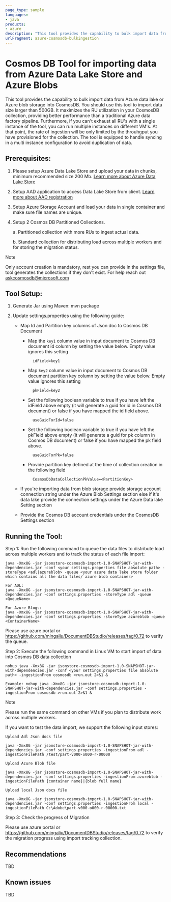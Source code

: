 ```yaml
---
page_type: sample
languages:
- java
products:
- azure
description: "This tool provides the capability to bulk import data from Azure data lake or Azure blob storage into CosmosDB."
urlFragment: azure-cosmosdb-bulkingestion
---
```


# Cosmos DB Tool for importing data from Azure Data Lake Store and Azure Blobs
This tool provides the capability to bulk import data from Azure data lake or Azure blob storage into CosmosDB. You should use this tool to import data size larger than 500GB. It maximizes the RU utilization in your CosmosDB collection, providing better performance than a traditional Azure data factory pipeline. Furthermore, if you can't exhaust all RU's with a single instance of the tool, you can run multiple instances on different VM's. At that point, the rate of ingestion will be only limited by the throuhgput you have provisioned for the collection. The tool is equipped to handle syncing in a multi instance configuration to avoid duplication of data.

## Prerequisites:

1. Please setup Azure Data Lake Store and upload your data in chunks, minimum recommended size 200 Mb. [Learn more about Azure Data Lake Store](https://azure.microsoft.com/en-us/services/data-lake-store/) 

2. Setup AAD application to access Data Lake Store from client. [Learn more about AAD registration](https://docs.microsoft.com/en-us/azure/active-directory/active-directory-app-registration)

3. Setup Azure Storage Account and load your data in single container and make sure file names are unique.

4. Setup 2 Cosmos DB Partitioned Collections.

   a. Partitioned collection with more RUs to ingest actual data.

   b. Standard collection for distributing load across multiple workers and for storing the migration status.

> [!NOTE]
> Only account creation is mandatory, rest you can provide in the settings file, tool generates the collections if they don't exist. For help reach out askcosmosdb@microsoft.com
 ​

## Tool Setup:

1. Generate Jar using Maven: mvn package

2. Update settings.properties using the following guide:

    * Map Id and Partition key columns of Json doc to Cosmos DB Document

        * Map the `key1` column value in input document to Cosmos DB document id column by setting the value below. Empty value ignores this setting

                idField=key1

        * Map `key2` column value in input document to Cosmos DB document partition key column by setting the value below. Empty value ignores this setting

                pkField=key2

        * Set the following boolean variable to true if you have left the idField above empty (it will generate a guid for id in Cosmos DB document) or false if you have mapped the id field above.

                useGuidForId=false

        * Set the following boolean variable to true if you have left the pkField above empty (it will generate a guid for pk column in Cosmos DB document) or false if you have mapped the pk field above.

                useGuidForPk=false

        * Provide partition key defined at the time of collection creation in the following field

                CosmosDbDataCollectionPkValue=<PartitionKey>
    * If you're importing data from blob storage provide storage account connection string under the Azure Blob Settings section else if it's data lake provide the connection settings under the Azure Data lake Setting section
    * Provide the Cosmos DB account credentials under the CosmosDB Settings section


## Running the Tool:

Step 1: Run the following command to queue the data files to distribute load across multiple workers and to track the status of each file import:
    
```
java -Xmx8G -jar jsonstore-cosmosdb-import-1.0-SNAPSHOT-jar-with-dependencies.jar -conf <your settings.properties file absolute path> -storeType <adl|azureblob> -queue <your azure data lake store folder which contains all the data files/ azure blob container>

For ADL: 
java -Xmx8G -jar jsonstore-cosmosdb-import-1.0-SNAPSHOT-jar-with-dependencies.jar -conf settings.properties -storeType adl -queue <QueueName>

For Azure Blogs: 
java -Xmx8G -jar jsonstore-cosmosdb-import-1.0-SNAPSHOT-jar-with-dependencies.jar -conf settings.properties -storeType azureblob -queue <ContainerName>
```

Please use azure portal or https://github.com/mingaliu/DocumentDBStudio/releases/tag/0.72 to verify the queue.

Step 2: Execute the following command in Linux VM to start import of data into Cosmos DB data collection
```
nohup java -Xmx8G -jar jsonstore-cosmosdb-import-1.0-SNAPSHOT-jar-with-dependencies.jar -conf <your settings.properties file absolute path> -ingestionFrom cosmosdb >run.out 2>&1 &

Example: nohup java -Xmx8G -jar jsonstore-cosmosdb-import-1.0-SNAPSHOT-jar-with-dependencies.jar -conf settings.properties -ingestionFrom cosmosdb >run.out 2>&1 &
```

> [!NOTE]
> Please run the same command on other VMs if you plan to distribute work across multiple workers.

If you want to test the data import, we support the following input stores:

```
Upload Adl Json docs file 

java -Xmx8G -jar jsonstore-cosmosdb-import-1.0-SNAPSHOT-jar-with-dependencies.jar -conf settings.properties -ingestionFrom adl -ingestionFilePath /test/part-v000-o000-r-00000

Upload Azure Blob file

java -Xmx8G -jar jsonstore-cosmosdb-import-1.0-SNAPSHOT-jar-with-dependencies.jar -conf settings.properties -ingestionFrom azureblob -ingestionFilePath {container name}|{blob full name}

Upload local Json docs file

java -Xmx8G -jar jsonstore-cosmosdb-import-1.0-SNAPSHOT-jar-with-dependencies.jar -conf settings.properties -ingestionFrom local -ingestionFilePath C:\Adobe\part-v000-o000-r-00000.txt
```

Step 3: Check the progress of Migration

Please use azure portal or https://github.com/mingaliu/DocumentDBStudio/releases/tag/0.72 to verify the migration progress using import tracking collection.

## Recommendations

 TBD

## Known issues

 TBD

